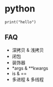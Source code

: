# python

```python3
print("hello")
```


## FAQ

- 深拷贝 & 浅拷贝
- 闭包
- 装饰器
- *args & **kwargs
- is & ==
- 多进程 & 多线程
